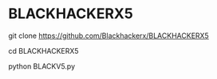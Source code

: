 # BLACKHACKERX5

git clone https://github.com/Blackhackerx/BLACKHACKERX5

cd BLACKHACKERX5

python BLACKV5.py
